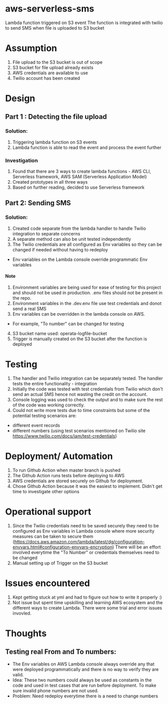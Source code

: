 # aws-serverless-sms
Lambda function triggered on S3 event
The function is integrated with twilio to send SMS when file is uploaded to S3 bucket

# Assumption
1. File upload to the S3 bucket is out of scope
2. S3 bucket for file upload already exists
3. AWS credentials are available to use
4. Twilio account has been created

# Design
## Part 1 : Detecting the file upload

### Solution: 
1. Triggering lambda function on S3 events
2. Lambda function is able to read the event and process the event further

### Investigation
1. Found that there are 3 ways to create lambda functions - AWS CLI, Serverless framework, AWS SAM (Serverless Application Model)
2. Created prototypes in all three ways
3. Based on further reading, decided to use Serverless framework

## Part 2: Sending SMS

### Solution:
1. Created code separate from the lambda handler to handle Twilio integration to separate concerns
2. A separate method can also be unit tested independently
3. The Twilio credentials are all configured as Env variables so they can be changed if needed without having to redeploy 
- Env variables on the Lambda console override programmatic Env variables

#### Note
1. Environment variables are being used for ease of testing for this project and should not be used in production. .env files should not be present in the repo.
2. Environment variables in the .dev.env file use test credentials and donot send a real SMS
3. Env variables can be overridden in the lambda console on AWS. 
  * For example, "To number" can be changed for testing
4. S3 bucket name used: operata-logfile-bucket
5. Trigger is manually created on the S3 bucket after the function is deployed

# Testing
1. The handler and Twilio integration can be separately tested. The handler tests the entire functionality - integration
2. Initially the code was tested with test credentials from Twilio which don't send an actual SMS hence not wasting the credit on the account.
3. Console logging was used to check the output and to make sure the rest of the code was working correctly.
4. Could not write more tests due to time constraints but some of the potential testing scenarios are:
  * different event records
  * different numbers (using test scenarios mentioned on Twilio site https://www.twilio.com/docs/iam/test-credentials)

# Deployment/ Automation
1. To run Github Action when master branch is pushed
2. The Github Action runs tests before deploying to AWS
3. AWS credentials are stored securely on Github for deployment.
4. Chose Github Action because it was the easiest to implement. Didn't get time to investigate other options

# Operational support
1. Since the Twilio credentials need to be saved securely they need to be configured as Env variables in Lambda console where more security measures can be taken to secure them
(https://docs.aws.amazon.com/lambda/latest/dg/configuration-envvars.html#configuration-envvars-encryption)
There will be an effort involved everytime the "To Number" or credentials themselves need to be changed
2. Manual setting up of Trigger on the S3 bucket

# Issues encountered
1. Kept getting stuck at yml and had to figure out how to write it properly :)
2. Not issue but spent time upskilling and learning AWS ecosystem and the different ways to create Lambda. There were some trial and error issues invovled.

# Thoughts
## Testing real From and To numbers:
* The Env variables on AWS Lambda console always override any that were deployed programmatically and there is no way to verify they are valid.
* Idea: These two numbers could always be used as constants in the code and used in test cases that are run before deployment. To make sure invalid phone numbers are not used.
* Problem: Need redeploy everytime there is a need to change numbers


